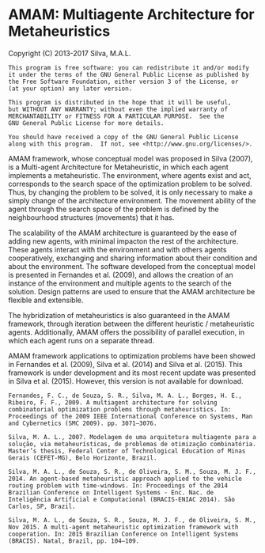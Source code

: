# AMAM: Multiagente Architecture for Metaheuristics
Copyright (C) 2013-2017 Silva, M.A.L.
 
    This program is free software: you can redistribute it and/or modify
    it under the terms of the GNU General Public License as published by
    the Free Software Foundation, either version 3 of the License, or
    (at your option) any later version.

    This program is distributed in the hope that it will be useful,
    but WITHOUT ANY WARRANTY; without even the implied warranty of
    MERCHANTABILITY or FITNESS FOR A PARTICULAR PURPOSE.  See the
    GNU General Public License for more details.

    You should have received a copy of the GNU General Public License
    along with this program.  If not, see <http://www.gnu.org/licenses/>.
 
AMAM framework, whose conceptual model was proposed in Silva (2007), is a Multi-agent Architecture for Metaheuristic, in which each agent implements a metaheuristic. The environment, where agents exist and act, corresponds to the search space of the optimization problem to be solved. Thus, by changing the problem to be solved, it is only necessary to make a simply change of the architecture environment. The movement ability of the agent through the search space of the problem is defined by the neighbourhood structures (movements) that it has.

The scalability of the AMAM architecture is guaranteed by the ease of adding new agents, with minimal impacton the rest of the architecture. These agents interact with the environment and with others agents cooperatively, exchanging and sharing information about their condition and about the environment. The software developed from the conceptual model is presented in Fernandes et al. (2009), and allows the creation of an instance of the environment and multiple agents to the search of the solution. Design patterns are used to ensure that the AMAM architecture be flexible and extensible.

The hybridization of metaheuristics is also guaranteed in the AMAM framework, through iteration between the different heuristic / metaheuristic agents. Additionally, AMAM offers the possibility of parallel execution, in which each agent runs on a separate thread.

AMAM framework applications to optimization problems have been showed in Fernandes et al. (2009), Silva et al. (2014) and Silva et al. (2015). This framework is under development and its most recent update was presented in Silva et al. (2015). However, this version is not available for download.


    Fernandes, F. C., de Souza, S. R., Silva, M. A. L., Borges, H. E., Ribeiro, F. F., 2009. A multiagent architecture for solving combinatorial optimization problems through metaheuristics. In: Proceedings of the 2009 IEEE International Conference on Systems, Man and Cybernetics (SMC 2009). pp. 3071–3076.

    Silva, M. A. L., 2007. Modelagem de uma arquitetura multiagente para a solução, via metaheurísticas, de problemas de otimização combinatória. Master’s thesis, Federal Center of Technological Education of Minas Gerais (CEFET-MG), Belo Horizonte, Brazil. 

    Silva, M. A. L., de Souza, S. R., de Oliveira, S. M., Souza, M. J. F., 2014. An agent-based metaheuristic approach applied to the vehicle routing problem with time-windows. In: Proceedings of the 2014 Brazilian Conference on Intelligent Systems - Enc. Nac. de Inteligência Artificial e Computacional (BRACIS-ENIAC 2014). São Carlos, SP, Brazil.

    Silva, M. A. L., de Souza, S. R., Souza, M. J. F., de Oliveira, S. M., Nov 2015. A multi-agent metaheuristic optimization framework with
    cooperation. In: 2015 Brazilian Conference on Intelligent Systems (BRACIS). Natal, Brazil, pp. 104–109.
